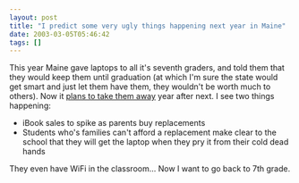```yaml
---
layout: post
title: "I predict some very ugly things happening next year in Maine"
date: 2003-03-05T05:46:42
tags: []
---
```


This year Maine gave laptops to all it's seventh graders, and told them that they would keep them until graduation (at which I'm sure the state would get smart and just let them have them, they wouldn't be worth much to others). Now it [plans to take them away][1] year after next. I see two things happening: 

  * iBook sales to spike as parents buy replacements 
  * Students who's families can't afford a replacement make clear to the school that they will get the laptop when they pry it from their cold dead hands 

They even have WiFi in the classroom... Now I want to go back to 7th grade.

   [1]: http://www.nytimes.com/2003/03/05/nyregion/05LAPT.html



